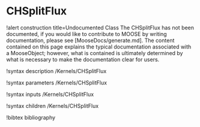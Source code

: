 <!-- MOOSE Documentation Stub: Remove this when content is added. -->

# CHSplitFlux

!alert construction title=Undocumented Class
The CHSplitFlux has not been documented, if you would like to contribute to MOOSE by
writing documentation, please see [MooseDocs/generate.md]. The content contained on this page explains
the typical documentation associated with a MooseObject; however, what is contained is ultimately
determined by what is necessary to make the documentation clear for users.

!syntax description /Kernels/CHSplitFlux

!syntax parameters /Kernels/CHSplitFlux

!syntax inputs /Kernels/CHSplitFlux

!syntax children /Kernels/CHSplitFlux

!bibtex bibliography
